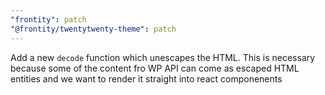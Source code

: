 ```yaml
---
"frontity": patch
"@frontity/twentytwenty-theme": patch
---
```


Add a new `decode` function which unescapes the HTML. This is necessary because some of the content fro WP API can come as escaped HTML entities and we want to render it straight into react componenents
